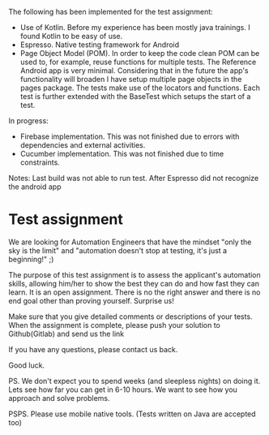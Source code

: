 The following has been implemented for the test assignment:
- Use of Kotlin. Before my experience has been mostly java trainings. I found Kotlin to be easy of use.
- Espresso. Native testing framework for Android
- Page Object Model (POM). In order to keep the code clean POM can be used to, for example, reuse functions for multiple tests.
  The Reference Android app is very minimal. Considering that in the future the app's functionality will broaden I have setup multiple page objects in the pages package.
  The tests make use of the locators and functions. Each test is further extended with the BaseTest which setups the start of a test. 

In progress:
- Firebase implementation. This was not finished due to errors with dependencies and external activities.
- Cucumber implementation. This was not finished due to time constraints.

Notes:
Last build was not able to run test. After Espresso did not recognize the android app

# Test assignment

We are looking for Automation Engineers that have the mindset "only the sky is the limit" and "automation doesn't stop at testing, it's just a beginning!" ;)

The purpose of this test assignment is to assess the applicant's automation skills, allowing him/her to show the best they can do and how fast they can learn.
It is an open assignment. There is no the right answer and there is no end goal other than proving yourself. Surprise us!

Make sure that you give detailed comments or descriptions of your tests.
When the assignment is complete, please push your solution to Github(Gitlab) and send us the link 

If you have any questions, please contact us back.

Good luck.

PS. We don't expect you to spend weeks (and sleepless nights) on doing it. Lets see how far you can get in 6-10 hours. We want to see how you approach and solve problems.

PSPS. Please use mobile native tools. (Tests written on Java are accepted too)


